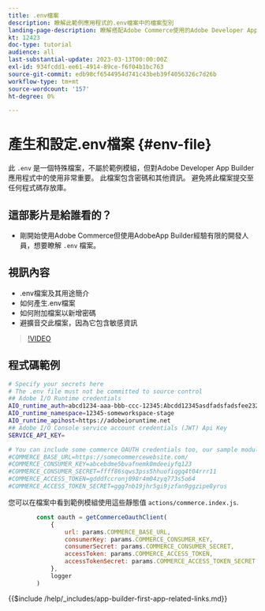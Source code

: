 ```yaml
---
title: .env檔案
description: 瞭解此範例應用程式的.env檔案中的檔案型別
landing-page-description: 瞭解搭配Adobe Commerce使用的Adobe Developer App Builder以及.env檔案中使用的內容型別
kt: 12423
doc-type: tutorial
audience: all
last-substantial-update: 2023-03-13T00:00:00Z
exl-id: 934fcdd1-ee61-4914-89ce-f6f04b1bc763
source-git-commit: edb98cf6544954d741c43beb39f4056326c7d26b
workflow-type: tm+mt
source-wordcount: '157'
ht-degree: 0%

---
```


# 產生和設定.env檔案 {#env-file}

此 `.env` 是一個特殊檔案，不屬於範例模組，但對Adobe Developer App Builder應用程式中的使用非常重要。 此檔案包含密碼和其他資訊。 避免將此檔案提交至任何程式碼存放庫。

## 這部影片是給誰看的？

* 剛開始使用Adobe Commerce但使用AdobeApp Builder經驗有限的開發人員，想要瞭解 `.env` 檔案。

## 視訊內容

* .env檔案及其用途簡介
* 如何產生.env檔案
* 如何附加檔案以新增密碼
* 避擴音交此檔案，因為它包含敏感資訊

>[!VIDEO](https://video.tv.adobe.com/v/3416593?quality=12&learn=on)

## 程式碼範例

```bash
# Specify your secrets here
# The .env file must not be committed to source control
## Adobe I/O Runtime credentials
AIO_runtime_auth=abcd1234-aaa-bbb-ccc-12345:Abcdd12345asdfadsfadsfee2323232323232
AIO_runtime_namespace=12345-someworkspace-stage
AIO_runtime_apihost=https://adobeioruntime.net
## Adobe I/O Console service account credentials (JWT) Api Key
SERVICE_API_KEY=

# You can include some commerce OAUTH credentials too, our sample module will use this
#COMMERCE_BASE_URL=https://somecommercewebsite.com/
#COMMERCE_CONSUMER_KEY=abcebdme5bvafnemk0mdeeiyfq123
#COMMERCE_CONSUMER_SECRET=ffff86sqws3pss5hhuofiqgq4t04rrr11
#COMMERCE_ACCESS_TOKEN=gdddfccronj098r4m04zyq773s5o64
#COMMERCE_ACCESS_TOKEN_SECRET=ggg7nb19jhr5gi9jzfan9ggzipe8yrus
```

您可以在檔案中看到範例模組使用這些靜態值 `actions/commerce.index.js`.

```javascript
        const oauth = getCommerceOauthClient(
            {
                url: params.COMMERCE_BASE_URL,
                consumerKey: params.COMMERCE_CONSUMER_KEY,
                consumerSecret: params.COMMERCE_CONSUMER_SECRET,
                accessToken: params.COMMERCE_ACCESS_TOKEN,
                accessTokenSecret: params.COMMERCE_ACCESS_TOKEN_SECRET
            },
            logger
        )
```

{{$include /help/_includes/app-builder-first-app-related-links.md}}

